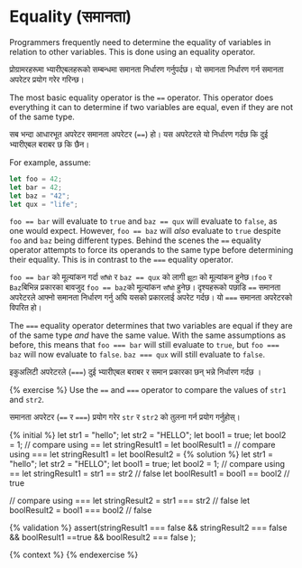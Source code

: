 # Equality (समानता)

Programmers frequently need to determine the equality of variables in relation to other variables. This is done using an equality operator.

प्रोग्रामरहरूमा भ्यारीएबलहरूको सम्बन्धमा समानता निर्धारण गर्नुपर्दछ। यो समानता निर्धारण गर्न समानता अपरेटर प्रयोग गरेर गरिन्छ।

The most basic equality operator is the `==` operator. This operator does everything it can to determine if two variables are equal, even if they are not of the same type.

सब भन्दा आधारभूत अपरेटर समानता अपरेटर (`==`) हो। यस अपरेटरले यो निर्धारण गर्दछ कि दुई भ्यारीएबल बराबर छ कि छैन।

For example, assume:

```javascript
let foo = 42;
let bar = 42;
let baz = "42";
let qux = "life";
```

`foo == bar` will evaluate to `true` and `baz == qux` will evaluate to `false`, as one would expect. However, `foo == baz` will _also_ evaluate to `true` despite `foo` and `baz` being different types. Behind the scenes the `==` equality operator attempts to force its operands to the same type before determining their equality. This is in contrast to the `===` equality operator.

`foo == bar` को मूल्यांकन गर्दा `साँचो` र `baz == qux` को लागी `झूटा` को मूल्यांकन हुनेछ।`foo` र `Baz`बिभिन्न प्रकारका बावजुद `foo == baz`को मूल्यांकन `साँचो` हुनेछ। दृश्यहरूको पछाडि `==` समानता अपरेटरले आफ्नो समानता निर्धारण गर्नु अघि यसको प्रकारलाई अपरेट गर्दछ। यो `===` समानता अपरेटरको विपरित हो।

The `===` equality operator determines that two variables are equal if they are of the same type _and_ have the same value. With the same assumptions as before, this means that `foo === bar` will still evaluate to `true`, but `foo === baz` will now evaluate to `false`. `baz === qux` will still evaluate to `false`.

 इकुअलिटी अपरेटरले (`===`)  दुई भ्यारीएबल बराबर र समान प्रकारका छन् भन्ने निर्धारण गर्दछ ।

{% exercise %}
Use the `==` and `===` operator to compare the values of `str1` and `str2`.

 समानता अपरेटर (`==` र `===`) प्रयोग गरेर `str` र `str2` को तुलना गर्न प्रयोग गर्नुहोस्।

{% initial %}
let str1 = "hello";
let str2 = "HELLO";
let bool1 = true;
let bool2 = 1;
// compare using ==
let stringResult1 =
let boolResult1 =
// compare using ===
let stringResult1 =
let boolResult2 =
{% solution %}
let str1 = "hello";
let str2 = "HELLO";
let bool1 = true;
let bool2 = 1;
// compare using ==
let stringResult1 = str1 == str2 // false
let boolResult1 =  bool1 == bool2 // true

// compare using ===
let stringResult2 = str1 === str2 // false
let boolResult2 = bool1 === bool2 // false

{% validation %}
assert(stringResult1 === false && stringResult2 === false && boolResult1 ==true &&  boolResult2 === false );

{% context %}
{% endexercise %}
